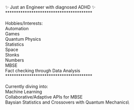 ✨ Just an Engineer with diagnosed ADHD ✨ \
**************************************** \
\
Hobbies/Interests:\
Automation\
Games\
Quantum Physics\
Statistics\
Space\
Stonks\
Numbers\
MBSE\
Fact checking through Data Analysis
**************************************** \
\
Currently diving into:\
Machine Learning\
Collaborative/Adaptive APIs for MBSE\
Baysian Statistics and Crossovers with Quantum Mechanics\
